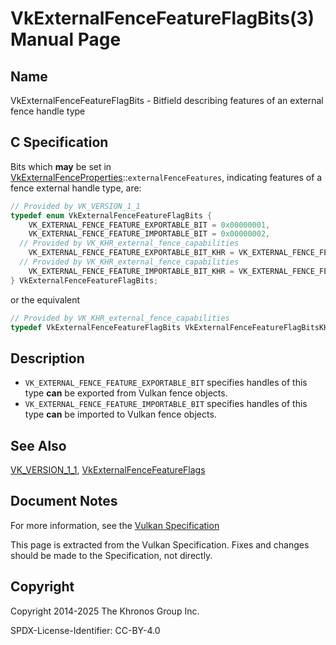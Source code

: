 # VkExternalFenceFeatureFlagBits(3) Manual Page

## Name

VkExternalFenceFeatureFlagBits - Bitfield describing features of an external fence handle type



## [](#_c_specification)C Specification

Bits which **may** be set in [VkExternalFenceProperties](https://registry.khronos.org/vulkan/specs/latest/man/html/VkExternalFenceProperties.html)::`externalFenceFeatures`, indicating features of a fence external handle type, are:

```c++
// Provided by VK_VERSION_1_1
typedef enum VkExternalFenceFeatureFlagBits {
    VK_EXTERNAL_FENCE_FEATURE_EXPORTABLE_BIT = 0x00000001,
    VK_EXTERNAL_FENCE_FEATURE_IMPORTABLE_BIT = 0x00000002,
  // Provided by VK_KHR_external_fence_capabilities
    VK_EXTERNAL_FENCE_FEATURE_EXPORTABLE_BIT_KHR = VK_EXTERNAL_FENCE_FEATURE_EXPORTABLE_BIT,
  // Provided by VK_KHR_external_fence_capabilities
    VK_EXTERNAL_FENCE_FEATURE_IMPORTABLE_BIT_KHR = VK_EXTERNAL_FENCE_FEATURE_IMPORTABLE_BIT,
} VkExternalFenceFeatureFlagBits;
```

or the equivalent

```c++
// Provided by VK_KHR_external_fence_capabilities
typedef VkExternalFenceFeatureFlagBits VkExternalFenceFeatureFlagBitsKHR;
```

## [](#_description)Description

- `VK_EXTERNAL_FENCE_FEATURE_EXPORTABLE_BIT` specifies handles of this type **can** be exported from Vulkan fence objects.
- `VK_EXTERNAL_FENCE_FEATURE_IMPORTABLE_BIT` specifies handles of this type **can** be imported to Vulkan fence objects.

## [](#_see_also)See Also

[VK\_VERSION\_1\_1](https://registry.khronos.org/vulkan/specs/latest/man/html/VK_VERSION_1_1.html), [VkExternalFenceFeatureFlags](https://registry.khronos.org/vulkan/specs/latest/man/html/VkExternalFenceFeatureFlags.html)

## [](#_document_notes)Document Notes

For more information, see the [Vulkan Specification](https://registry.khronos.org/vulkan/specs/latest/html/vkspec.html#VkExternalFenceFeatureFlagBits)

This page is extracted from the Vulkan Specification. Fixes and changes should be made to the Specification, not directly.

## [](#_copyright)Copyright

Copyright 2014-2025 The Khronos Group Inc.

SPDX-License-Identifier: CC-BY-4.0